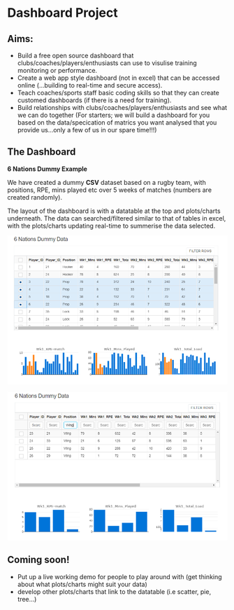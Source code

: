 # Dashboard Project

## Aims:

- Build a free open source dashboard that clubs/coaches/players/enthusiasts can use to visulise training monitoring or performance.
- Create a web app style dashboard (not in excel) that can be accessed online (...building to real-time and secure access).
- Teach coaches/sports staff basic coding skills so that they can create customed dashboards (if there is a need for training).
- Build relationships with clubs/coaches/players/enthusiasts and see what we can do together (For starters; we will build a dashboard for you based on the data/specication of matrics you want analysed that you provide us...only a few of us in our spare time!!!)


## The Dashboard

**6 Nations Dummy Example**

We have created a dummy **CSV** dataset based on a rugby team, with positions, RPE, mins played etc over 5 weeks of matches (numbers are created randomly). 

The layout of the dashboard is with a datatable at the top and plots/charts underneath. The data can searched/filtered similar to that of tables in excel, with the plots/charts updating real-time to summerise the data selected.



![Screenshot_3](dashboard_6_nations_dummy_example/images/Capture3.PNG?raw=true)

![Screenshot_4](dashboard_6_nations_dummy_example/images/Capture4.PNG?raw=true)


## Coming soon!

- Put up a live working demo for people to play around with (get thinking about what plots/charts might suit your data)
- develop other plots/charts that link to the datatable (i.e scatter, pie, tree...)






